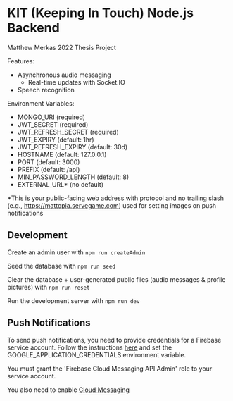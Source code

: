 # KIT (Keeping In Touch) Node.js Backend

Matthew Merkas 2022 Thesis Project

Features:

- Asynchronous audio messaging
  - Real-time updates with Socket.IO
- Speech recognition

Environment Variables:

- MONGO_URI (required)
- JWT_SECRET (required)
- JWT_REFRESH_SECRET (required)
- JWT_EXPIRY (default: 1hr)
- JWT_REFRESH_EXPIRY (default: 30d)
- HOSTNAME (default: 127.0.0.1)
- PORT (default: 3000)
- PREFIX (default: /api)
- MIN_PASSWORD_LENGTH (default: 8)
- EXTERNAL_URL\* (no default)

*This is your public-facing web address with protocol and no trailing slash (e.g., https://mattopia.servegame.com) used
for setting images on push notifications

## Development

Create an admin user with `npm run createAdmin`

Seed the database with `npm run seed`

Clear the database + user-generated public files (audio messages & profile pictures) with `npm run reset`

Run the development server with `npm run dev`

## Push Notifications

To send push notifications, you need to provide credentials for a Firebase service account. Follow the instructions
[here](https://firebase.google.com/docs/admin/setup#initialize-sdk) and set the GOOGLE_APPLICATION_CREDENTIALS
environment variable.

You must grant the 'Firebase Cloud Messaging API Admin' role to your service account.

You also need to enable [Cloud Messaging](https://console.cloud.google.com/marketplace/product/google/googlecloudmessaging.googleapis.com)
